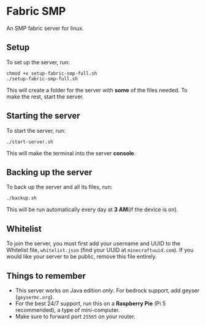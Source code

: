 # Fabric SMP
An SMP fabric server for linux.

## Setup
To set up the server, run:
```
chmod +x setup-fabric-smp-full.sh
./setup-fabric-smp-full.sh
```
This will create a folder for the server with **some** of the files needed. To make the rest, start the server.
## Starting the server
To start the server, run:
```
./start-server.sh
```
This will make the terminal into the server **console**.
## Backing up the server
To back up the server and all its files, run:
```
./backup.sh
```
This will be run automatically every day at **3 AM**(if the device is on).
## Whitelist
To join the server, you must first add your username and UUID to the Whitelist file, `whitelist.json` (find your UUID at `minecraftuuid.com`). If you would like your server to be public, remove this file entirely.
## Things to remember
* This server works on Java edition *only*. For bedrock support, add geyser (`geysermc.org`).
* For the best 24/7 support, run this on a **Raspberry Pie** (Pi 5 recommended), a type of mini-computer.
* Make sure to forward port `25565` on your router.
